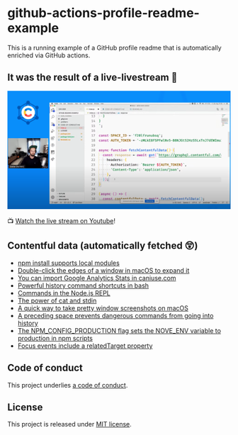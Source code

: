 # github-actions-profile-readme-example

This is a running example of a GitHub profile readme that is automatically enriched via GitHub actions.

## It was the result of a live-livestream 🙈

![Screenshot of Stefan live-coding](./screenshot.png)

📺 [Watch the live stream on Youtube](https://www.youtube.com/watch?v=6gDHAIXVPLg)!

## Contentful data (automatically fetched 😲)

<!-- CONTENTFUL_START -->

- [npm install supports local modules](https://www.stefanjudis.com/today-i-learned/npm-install-supports-local-modules)
- [Double-click the edges of a window in macOS to expand it](https://www.stefanjudis.com/today-i-learned/double-click-the-edges-of-a-window-in-macos-to-expand-it)
- [You can import Google Analytics Stats in caniuse.com](https://www.stefanjudis.com/today-i-learned/you-can-import-google-analytics-stats-in-caniuse-com)
- [Powerful history command shortcuts in bash](https://www.stefanjudis.com/today-i-learned/powerful-history-command-shortcuts-in-bash)
- [Commands in the Node.js REPL](https://www.stefanjudis.com/today-i-learned/commands-in-the-node-js-repl)
- [The power of cat and stdin](https://www.stefanjudis.com/today-i-learned/the-power-of-cat-and-stdin)
- [A quick way to take pretty window screenshots on macOS](https://www.stefanjudis.com/today-i-learned/a-quick-way-to-take-pretty-window-screenshots-on-macos)
- [A preceding space prevents dangerous commands from going into history](https://www.stefanjudis.com/today-i-learned/a-preceding-space-prevents-dangerous-commands-from-going-into-history)
- [The NPM_CONFIG_PRODUCTION flag sets the NOVE_ENV variable to production in npm scripts](https://www.stefanjudis.com/today-i-learned/the-npm_config_production-flag-sets-the-nove_env-variable-to-production-in)
- [Focus events include a relatedTarget property](https://www.stefanjudis.com/today-i-learned/focus-events-include-a-relatedtarget-property)
<!-- CONTENTFUL_END -->

## Code of conduct

This project underlies [a code of conduct](./CODE-OF-CONDUCT.md).

## License

This project is released under [MIT license](./LICENSE).
